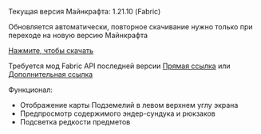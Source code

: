 Текущая версия Майнкрафта: 1.21.10 (Fabric)  

Обновляется автоматически, повторное скачивание нужно только при переходе на новую версию Майнкрафта

[Нажмите, чтобы скачать](https://github.com/heltixgit/mod/raw/refs/heads/main/heltix-mod.jar)

Требуется мод Fabric API последней версии [Прямая ссылка](https://cdn.modrinth.com/data/P7dR8mSH/versions/lxeiLRwe/fabric-api-0.136.0%2B1.21.10.jar) или [Дополнительная ссылка](https://modrinth.com/mod/fabric-api?version=1.21.10)

Функционал:
- Отображение карты Подземелий в левом верхнем углу экрана
- Предпросмотр содержимого эндер-сундука и рюкзаков
- Подсветка редкости предметов
